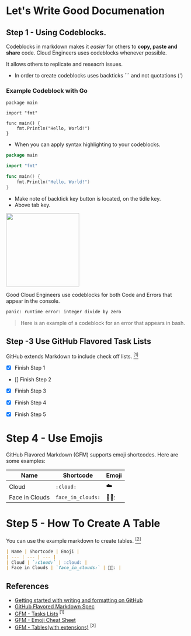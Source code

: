 # Let's Write Good Documenation

## Step 1 - Using Codeblocks.

Codeblocks in markdown makes it *easier* for others to **copy, paste and share** code.
Cloud Engineers uses codeblocks whenever possible.

It allows others to replicate and reseacrh issues.

- In order to create codeblocks uses backticks ``` and not quotations (')


### Example Codeblock with Go
```
package main

import "fmt"

func main() {
    fmt.Println("Hello, World!")
}
```

- When you can apply syntax highlighting to your codeblocks.


```go
package main

import "fmt"

func main() {
    fmt.Println("Hello, World!")
}
```

- Make note of backtick key button is located, on the tidle key.
- Above tab key.


<img width="200px" src="https://github.com/shayne008/github-docs-example/assets/49353061/13f84e04-961f-4f80-a1ae-5e6199ac7896" /> 



Good Cloud Engineers use codeblocks for both Code and Errors that appear in the console.


```bash
panic: runtime error: integer divide by zero
```

> Here is an example of a codeblock for an error that appears in bash.

## Step -3 Use GitHub Flavored Task Lists

GitHub extends Markdown to include check off lists. [<sup>[1]</sup>](#references)

- [x] Finish Step 1
- [] Finish Step 2
- [x] Finish Step 3
- [x] Finish Step 4
- [x] Finish Step 5

  
# Step 4 - Use Emojis

GitHub Flavored Markdown (GFM) supports emoji shortcodes.
Here are some examples:

| Name | Shortcode | Emoji |
| --- | --- | --- |
| Cloud | `:cloud:` | :cloud: |
| Face in Clouds | `face_in_clouds:` | 😶‍🌫️: |

# Step 5 - How To Create A Table

You can use the example markdown to create tables. [<sup>[2]</sup>](#references)

```md
| Name | Shortcode | Emoji |
| --- | --- | --- |
| Cloud | `:cloud:` | :cloud: |
| Face in Clouds | `face_in_clouds:` | 😶‍🌫️: |
```



## References

- [Getting started with writing and formatting on GitHub](https://docs.github.com/en/get-started/writing-on-github/getting-started-with-writing-and-formatting-on-github/basic-writing-and-formatting-syntax)
- [GitHub Flavored Markdown Spec](https://github.github.com/gfm/)
- [GFM - Tasks Lists](https://docs.github.com/en/get-started/writing-on-github/getting-started-with-writing-and-formatting-on-github/basic-writing-and-formatting-syntax#task-lists) <sup>[1]</sup>
- [GFM - Emoji Cheat Sheet](https://github.com/ikatyang/emoji-cheat-sheet/blob/master/README.md)
- [GFM - Tables(with extensions)](https://github.github.com/gfm/#tables-extension-) <sup>[2]</sup>
